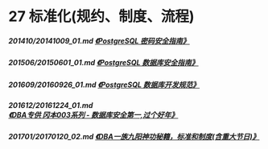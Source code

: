 # 27 标准化(规约、制度、流程)
##### 201410/20141009_01.md   [《PostgreSQL 密码安全指南》](../201410/20141009_01.md) 
##### 201506/20150601_01.md   [《PostgreSQL 数据库安全指南》](../201506/20150601_01.md)  
##### 201609/20160926_01.md   [《PostgreSQL 数据库开发规范》](../201609/20160926_01.md)
##### 201612/20161224_01.md   [《DBA专供 冈本003系列 - 数据库安全第一,过个好年》](../201612/20161224_01.md)  
##### 201701/20170120_02.md   [《DBA一族九阳神功秘籍，标准和制度(含重大节日)》](../201701/20170120_02.md)

